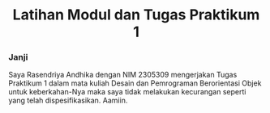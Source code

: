 <h1 align="center">Latihan Modul dan Tugas Praktikum 1</h1>

<h3 align="left">Janji</h3>
Saya Rasendriya Andhika dengan NIM 2305309 mengerjakan Tugas Praktikum 1 dalam mata kuliah Desain dan Pemrograman Berorientasi Objek untuk keberkahan-Nya maka saya tidak melakukan kecurangan seperti yang telah dispesifikasikan. Aamiin.
